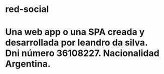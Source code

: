 # red-social


# Una web app o una SPA creada y desarrollada por leandro da silva. Dni número 36108227. Nacionalidad Argentina.